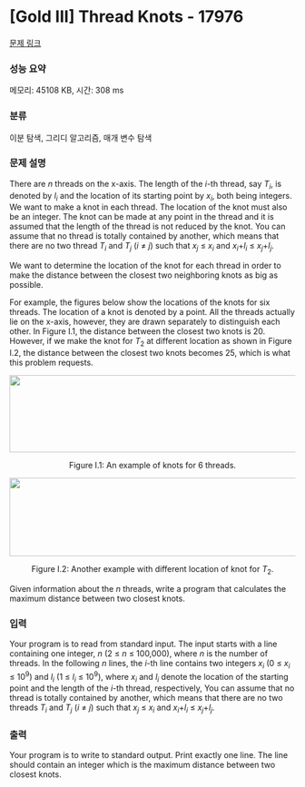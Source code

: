 # [Gold III] Thread Knots - 17976 

[문제 링크](https://www.acmicpc.net/problem/17976) 

### 성능 요약

메모리: 45108 KB, 시간: 308 ms

### 분류

이분 탐색, 그리디 알고리즘, 매개 변수 탐색

### 문제 설명

<p>There are <em>n</em> threads on the x-axis. The length of the <em>i</em>-th thread, say <em>T<sub>i</sub></em>, is denoted by <em>l<sub>i</sub></em> and the location of its starting point by <em>x<sub>i</sub></em>, both being integers. We want to make a knot in each thread. The location of the knot must also be an integer. The knot can be made at any point in the thread and it is assumed that the length of the thread is not reduced by the knot. You can assume that no thread is totally contained by another, which means that there are no two thread <em>T<sub>i</sub></em> and <em>T<sub>j</sub></em> (<em>i</em> ≠ <em>j</em>) such that <em>x<sub>j</sub></em> ≤ <em>x<sub>i</sub></em> and <em>x<sub>i</sub></em>+<em>l<sub>i</sub></em> ≤ <em>x<sub>j</sub></em>+<em>l<sub>j</sub></em>.</p>

<p>We want to determine the location of the knot for each thread in order to make the distance between the closest two neighboring knots as big as possible.</p>

<p>For example, the figures below show the locations of the knots for six threads. The location of a knot is denoted by a point. All the threads actually lie on the x-axis, however, they are drawn separately to distinguish each other. In Figure I.1, the distance between the closest two knots is 20. However, if we make the knot for <em>T</em><sub>2</sub> at different location as shown in Figure I.2, the distance between the closest two knots becomes 25, which is what this problem requests. </p>

<p style="text-align: center;"><img alt="" src="https://upload.acmicpc.net/1a4d1dc4-61c4-40fd-b967-9bbd44f161c1/-/preview/" style="width: 516px; height: 136px;"></p>

<p style="text-align: center;">Figure I.1: An example of knots for 6 threads.</p>

<p style="text-align: center;"><img alt="" src="https://upload.acmicpc.net/974696fd-e6f2-4f37-b3d6-108be8dddd6d/-/preview/" style="width: 510px; height: 138px;"></p>

<p style="text-align: center;">Figure I.2: Another example with different location of knot for <em>T</em><sub>2</sub>.</p>

<p>Given information about the <em>n</em> threads, write a program that calculates the maximum distance between two closest knots.</p>

### 입력 

 <p>Your program is to read from standard input. The input starts with a line containing one integer, <em>n</em> (2 ≤ <em>n</em> ≤ 100,000), where <em>n</em> is the number of threads. In the following <em>n</em> lines, the <em>i</em>-th line contains two integers <em>x<sub>i</sub></em> (0 ≤ <em>x<sub>i</sub></em> ≤ 10<sup>9</sup>) and <em>l<sub>i</sub></em> (1 ≤ <em>l<sub>i</sub></em> ≤ 10<sup>9</sup>), where <em>x<sub>i</sub></em> and <em>l<sub>i</sub></em> denote the location of the starting point and the length of the <em>i</em>-th thread, respectively, You can assume that no thread is totally contained by another, which means that there are no two threads <em>T<sub>i</sub></em> and <em>T<sub>j</sub></em> (<em>i</em> ≠ <em>j</em>) such that <em>x<sub>j</sub></em> ≤ <em>x<sub>i</sub></em> and <em>x<sub>i</sub></em>+<em>l<sub>i</sub></em> ≤ <em>x<sub>j</sub></em>+<em>l<sub>j</sub></em>.</p>

### 출력 

 <p>Your program is to write to standard output. Print exactly one line. The line should contain an integer which is the maximum distance between two closest knots.</p>


